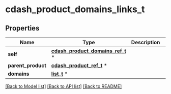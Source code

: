 # cdash_product_domains_links_t

## Properties
Name | Type | Description | Notes
------------ | ------------- | ------------- | -------------
**self** | [**cdash_product_domains_ref_t**](cdash_product_domains_ref.md) \* |  | [optional] 
**parent_product** | [**cdash_product_ref_t**](cdash_product_ref.md) \* |  | [optional] 
**domains** | [**list_t**](cdash_domain_ref_element.md) \* |  | [optional] 

[[Back to Model list]](../README.md#documentation-for-models) [[Back to API list]](../README.md#documentation-for-api-endpoints) [[Back to README]](../README.md)


